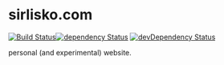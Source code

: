sirlisko.com
============

 [![Build Status](https://travis-ci.org/sirLisko/sirlisko.com.svg)](https://travis-ci.org/sirLisko/sirlisko.com)[![dependency Status](https://david-dm.org/sirlisko/sirlisko.com/status.svg)](https://david-dm.org/sirlisko/sirlisko.com#info=dependencies) [![devDependency Status](https://david-dm.org/sirlisko/sirlisko.com/dev-status.svg)](https://david-dm.org/sirlisko/sirlisko.com#info=devDependencies)

personal (and experimental) website.
